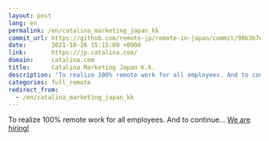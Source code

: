 ```yaml
---
layout: post
lang: en
permalink: /en/catalina_marketing_japan_kk
commit_url: https://github.com/remote-jp/remote-in-japan/commit/90b3b7e64a119a0f2a385da476dd312a64d9e02e
date:       2021-10-26 15:15:09 +0900
link:       https://jp.catalina.com/
domain:     catalina.com
title:      Catalina Marketing Japan K.K.
description: 'To realize 100% remote work for all employees. And to continue… We are hiring!'
categories: full_remote
redirect_from:
  - /en/catalina_marketing_japan_kk
---
```


<p>To realize 100% remote work for all employees. And to continue… <a href="https://jp.catalina.com/recruit/">We are hiring!</a></p>
